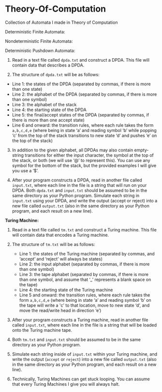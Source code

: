 # Theory-Of-Computation
Collection of Automata I made in Theory of Computation

Deterministic Finite Automata:


Nondeterministic Finite Automata:


Deterministic Pushdown Automata:
1. Read in a text file called `dpda.txt` and construct a DPDA. This file will contain data that describes a DPDA.

2. The structure of `dpda.txt` will be as follows:
- Line 1: the states of the DPDA (separated by commas, if there is more than one state)
- Line 2: the alphabet of the DPDA (separated by commas, if there is more than one symbol)
- Line 3: the alphabet of the stack
- Line 4: the starting state of the DPDA
- Line 5: the final/accept states of the DPDA (separated by commas, if there is more than one accept state)
- Line 6 and onward: the transition rules, where each rule takes the form `a,b,c,d,e` (where being in state ‘a’ and reading symbol ‘b’ while popping ‘c’ from the     top of the stack transitions to new state ‘d’ and pushes ‘e’ on the top of the stack)

3. In addition to the given alphabet, all DPDAs may also contain empty-string transitions for either the input character, the symbol at the top of the stack, or both (we will use ‘@’ to represent this). You can use any symbol for the bottom of the stack, but the provided examples I will give you use a ‘$’.

4. After your program constructs a DPDA, read in another file called `input.txt`, where each line in the file is a string that will run on your DPDA. Both `dpda.txt` and `input.txt` should be assumed to be in the same directory as your Python program. Simulate each string in `input.txt` using your DPDA, and write the output (accept or reject) into a new file called `output.txt` (also in the same directory as your Python program, and each result on a new line).


**Turing Machine:**

1. Read in a text file called `tm.txt` and construct a Turing machine. This file will contain data that encodes a Turing machine.

2. The structure of `tm.txt` will be as follows:
    - Line 1: the states of the Turing machine (separated by commas, and ‘accept’ and ‘reject’ will always be states)
    - Line 2: the input alphabet (separated by commas, if there is more than one symbol)
    - Line 3: the tape alphabet (separated by commas, if there is more than one symbol, and assume that ‘_’ represents a blank space on the tape)
    - Line 4: the starting state of the Turing machine
    - Line 5 and onward: the transition rules, where each rule takes the form `a,b,c,d,e` (where being in state ‘a’ and reading symbol ‘b’ on the tape will write a       'c' to that location, move to new state ‘d’, and move the read/write head in direction ‘e’)

3. After your program constructs a Turing machine, read in another file called `input.txt`, where each line in the file is a string that will be loaded onto the Turing machine tape.

4. Both `tm.txt` and `input.txt` should be assumed to be in the same directory as your Python program.

5. Simulate each string inside of `input.txt` within your Turing machine, and write the output (`accept` or `reject`) into a new file called `output.txt` (also in the same directory as your Python program, and each result on a new line).

6. Technically, Turing Machines can get stuck looping. You can assume that every Turing Machines I give you will always halt.
